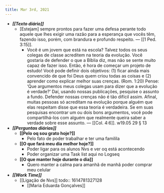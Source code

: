 ```yaml
---
title: Mar 3rd, 2021
---
```


- _**[[Texto diário]]**_
	- [Estejam] sempre prontos para fazer uma defesa perante todo aquele que lhes exigir uma razão para a esperança que vocês têm, fazendo isso, porém, com brandura e profundo respeito. — [[1 Ped. 3:15]].
		- Você é um jovem que está na escola? Talvez todos os seus colegas de classe acreditem na teoria da evolução. Você gostaria de defender o que a Bíblia diz, mas não se sente muito capaz de fazer isso. Então, é hora de começar um projeto de estudo! Você pode definir dois objetivos: (1) ficar ainda mais convencido de que foi Deus quem criou todas as coisas e (2) aprender como explicar melhor suas crenças. (Rom. 1:20) Pense: ‘Que argumentos meus colegas usam para dizer que a evolução é verdade?’ Daí, usando nossas publicações, pesquise o assunto a fundo. Defender nossas crenças não é tão difícil assim. Afinal, muitas pessoas só acreditam na evolução porque alguém que elas respeitam disse que essa teoria é verdadeira. Se em suas pesquisas encontrar um ou dois bons argumentos, você pode compartilhá-los com alguém que realmente queira saber a verdade sobre esse assunto. — [[Col. 4:6]]. w19.05 29 § 13
- _**[[Perguntas diárias]]**_
	- **[[Pelo oq sou grato hoje?]]**
		- Pelo fato de poder trabalhar e ter uma familila
	- **[[O que fará meu dia melhor hoje?]]**
		- Poder ligar para os alunos Nvs e ver oq está acontecendo
		- Poder organizar uma Task list aqui no Logseq
	- **[[O que manter hoje durante o dia]]**
		- Quero manter a calma para amanhã de manhã poder comprar meu celular
- _**[[Work Time]]**_
	- [[Ligação de Nvs]]
	  todo:: 1614781327128
		- [[Maria Eduarda Gonçalves]]